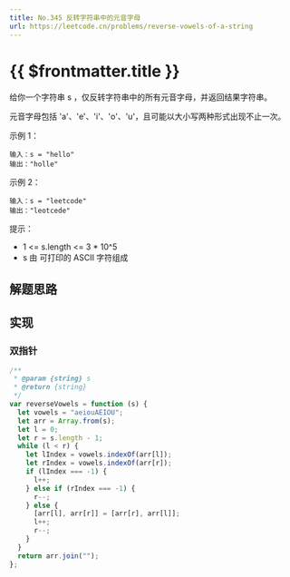 ```yaml
---
title: No.345 反转字符串中的元音字母
url: https://leetcode.cn/problems/reverse-vowels-of-a-string
---
```


# <a class='!no-underline' :href="$frontmatter.url" target="_blank">{{ $frontmatter.title }}</a>

给你一个字符串 s ，仅反转字符串中的所有元音字母，并返回结果字符串。

元音字母包括 'a'、'e'、'i'、'o'、'u'，且可能以大小写两种形式出现不止一次。

示例 1：

```text
输入：s = "hello"
输出："holle"
```

示例 2：

```text
输入：s = "leetcode"
输出："leotcede"
```

提示：

- 1 <= s.length <= 3 \* 10^5
- s 由 可打印的 ASCII 字符组成

## 解题思路

## 实现

### 双指针

```js
/**
 * @param {string} s
 * @return {string}
 */
var reverseVowels = function (s) {
  let vowels = "aeiouAEIOU";
  let arr = Array.from(s);
  let l = 0;
  let r = s.length - 1;
  while (l < r) {
    let lIndex = vowels.indexOf(arr[l]);
    let rIndex = vowels.indexOf(arr[r]);
    if (lIndex === -1) {
      l++;
    } else if (rIndex === -1) {
      r--;
    } else {
      [arr[l], arr[r]] = [arr[r], arr[l]];
      l++;
      r--;
    }
  }
  return arr.join("");
};
```
